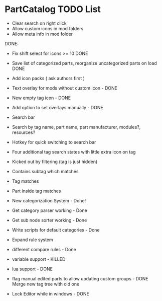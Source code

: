 PartCatalog TODO List
===========
* Clear search on right click
* Allow custom icons in mod folders
* Allow meta info in mod folder




DONE:

* Fix shift select for icons >= 10 DONE
* Save list of categorized parts, reorganize uncategorized parts on load DONE

* Add icon packs ( ask authors first )
* Text overlay for mods without custom icon - DONE
 * New empty tag icon - DONE
 * Add option to set overlays manually - DONE
* Search bar
 * Search by tag name, part name, part manufacturer, modules?, resources?
 * Hotkey for quick switching to search bar
 * Four additional tag search states with little extra icon on tag
  * Kicked out by filtering (tag is just hidden) 
  * Contains subtag which matches 
  * Tag matches
  * Part inside tag matches
* New categorization System - Done!
 * Get category parser working - Done
 * Get sub node sorter working - Done
 * Write scripts for default categories - Done
 * Expand rule system
  * different compare rules - Done
  * variable support - KILLED
  * lua support - DONE
 * flag manual edited parts to allow updating custom groups - DONE Merge new tag tree with old one
* Lock Editor while in windows - DONE